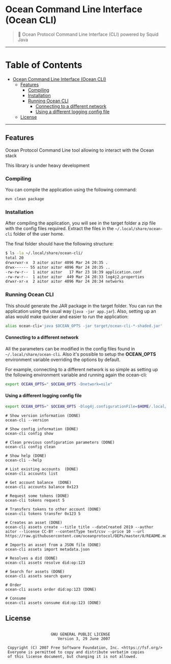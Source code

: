# Ocean Command Line Interface (Ocean CLI)


> 🦑 Ocean Protocol Command Line Interface (CLI) powered by Squid Java

---


Table of Contents
=================

   * [Ocean Command Line Interface (Ocean CLI)](#ocean-command-line-interface-ocean-cli)
      * [Features](#features)
         * [Compiling](#compiling)
         * [Installation](#installation)
         * [Running Ocean CLI](#running-ocean-cli)
            * [Connecting to a different network](#connecting-to-a-different-network)
            * [Using a different logging config file](#using-a-different-logging-config-file)
      * [License](#license)


---

## Features

Ocean Protocol Command Line tool allowing to interact with the Ocean stack

This library is under heavy development

### Compiling

You can compile the application using the following command:

```bash
mvn clean package
```

### Installation

After compiling the application, you will see in the target folder a zip file with the config files required.
Extract the files in the `~/.local/share/ocean-cli` folder of the user home.

The final folder should have the following structure:

```bash
$ ls -la ~/.local/share/ocean-cli/
total 20
drwxrwxr-x  3 aitor aitor 4096 Mar 24 20:35 .
drwx------ 55 aitor aitor 4096 Mar 24 20:35 ..
-rw-rw-r--  1 aitor aitor   17 Mar 23 18:39 application.conf
-rw-rw-r--  1 aitor aitor  449 Mar 24 20:33 log4j2.properties
drwxr-xr-x  2 aitor aitor 4096 Mar 24 20:34 networks

```


### Running Ocean CLI

This should generate the JAR package in the target folder. You can run the application using the usual way (`java -jar app.jar`). 
Also, setting up an alias would make quicker and easier to run the application:
```bash
alias ocean-cli='java $OCEAN_OPTS -jar target/ocean-cli-*-shaded.jar'
```

#### Connecting to a different network

All the parameters can be modified in the config files found in `~/.local/share/ocean-cli`. Also it's possible to setup the **OCEAN_OPTS** 
environment variable overriding the options by default.

For example, connecting to a different network is so simple as setting up the following environment variable and running again the ocean-cli:

```bash
export OCEAN_OPTS=" $OCEAN_OPTS -Dnetwork=nile"
``` 

#### Using a different logging config file

```bash
export OCEAN_OPTS=" $OCEAN_OPTS -Dlog4j.configurationFile=$HOME/.local/share/ocean-cli/log4j2.properties"
``` 



```
# Show version information (DONE)
ocean-cli --version

# Show config information (DONE)
ocean-cli config show

# Clean previous configuration parameters (DONE)
ocean-cli config clean

# Show help (DONE)
ocean-cli --help

# List existing accounts  (DONE)
ocean-cli accounts list 

# Get account balance  (DONE)
ocean-cli accounts balance 0x123

# Request some tokens (DONE)
ocean-cli tokens request 5

# Transfers tokens to other account (DONE)
ocean-cli tokens transfer 0x123 5

# Creates an asset (DONE)
ocean-cli assets create --title title --dateCreated 2019 --author aitor --license CC-BY --contentType text/csv --price 10 --url https://raw.githubusercontent.com/oceanprotocol/OEPs/master/8/README.md

# Imports an asset from a JSON file (DONE)
ocean-cli assets import metadata.json

# Resolves a did (DONE)
ocean-cli assets resolve did:op:123

# Search for assets (DONE)
ocean-cli assets search query

# Order
ocean-cli assets order did:op:123 (DONE)

# Consume
ocean-cli assets consume did:op:123 (DONE)
```


## License


```

                    GNU GENERAL PUBLIC LICENSE
                       Version 3, 29 June 2007

 Copyright (C) 2007 Free Software Foundation, Inc. <https://fsf.org/>
 Everyone is permitted to copy and distribute verbatim copies
 of this license document, but changing it is not allowed.


```


